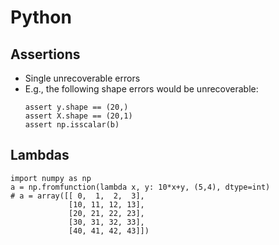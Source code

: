 # Python

## Assertions

* Single unrecoverable errors
* E.g., the following shape errors would be unrecoverable:
    ```
    assert y.shape == (20,)
    assert X.shape == (20,1)
    assert np.isscalar(b)
    ```

## Lambdas

```
import numpy as np
a = np.fromfunction(lambda x, y: 10*x+y, (5,4), dtype=int)
# a = array([[ 0,  1,  2,  3],
             [10, 11, 12, 13],
             [20, 21, 22, 23],
             [30, 31, 32, 33],
             [40, 41, 42, 43]])
```
